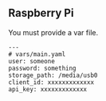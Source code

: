 Raspberry Pi
------------

You must provide a var file.

    ---
    # vars/main.yaml
    user: someone
    password: something
    storage_path: /media/usb0
    client_id: xxxxxxxxxxxxx
    api_key: xxxxxxxxxxxxx
